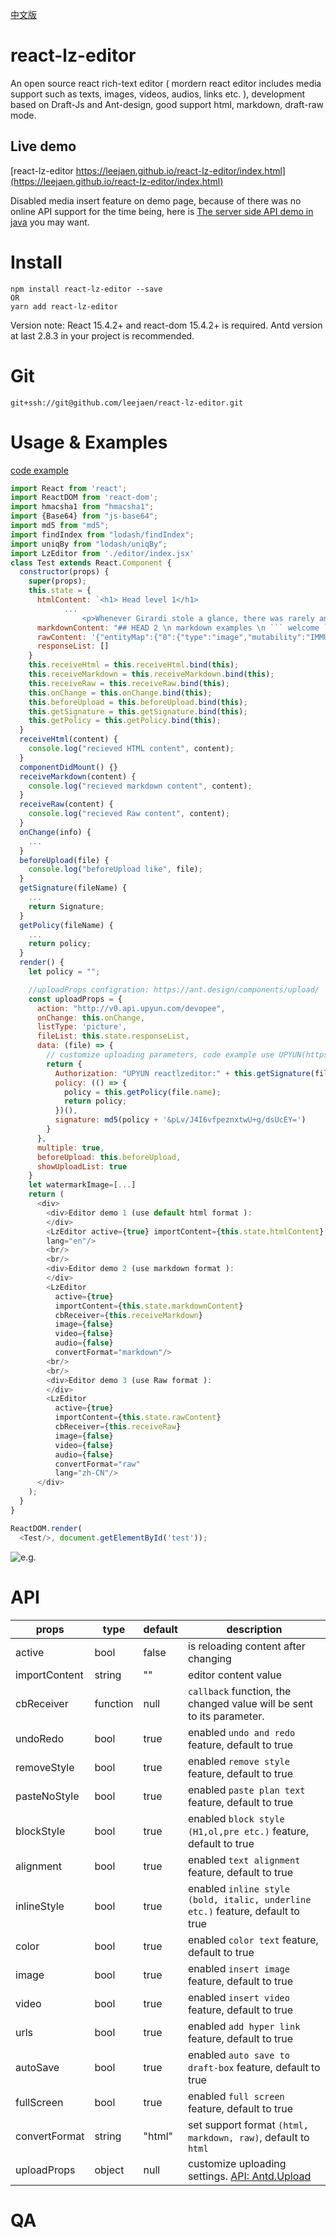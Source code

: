 [中文版](https://github.com/leejaen/react-lz-editor/blob/master/README.cn.md)

# react-lz-editor

An open source react rich-text editor ( mordern react editor includes media support such as texts, images, videos, audios, links etc. ), development based on Draft-Js and Ant-design, good support html, markdown, draft-raw mode.

## Live demo

[react-lz-editor https://leejaen.github.io/react-lz-editor/index.html](https://leejaen.github.io/react-lz-editor/index.html)

Disabled media insert feature on demo page, because of there was no online API support for the time being, here is [The server side API demo in java](https://github.com/leejaen/react-lz-editor/blob/master/java_demo/getQiniuUptoken.java) you may want.

# Install
```
npm install react-lz-editor --save
OR
yarn add react-lz-editor
```


Version note: React 15.4.2+ and react-dom 15.4.2+ is required. Antd version at last 2.8.3 in your project is recommended.

# Git
    git+ssh://git@github.com/leejaen/react-lz-editor.git

# Usage & Examples

  [code example](https://github.com/leejaen/react-lz-editor/blob/master/src/test.jsx)

  ``` js
  import React from 'react';
  import ReactDOM from 'react-dom';
  import hmacsha1 from "hmacsha1";
  import {Base64} from "js-base64";
  import md5 from "md5";
  import findIndex from "lodash/findIndex";
  import uniqBy from "lodash/uniqBy";
  import LzEditor from './editor/index.jsx'
  class Test extends React.Component {
    constructor(props) {
      super(props);
      this.state = {
        htmlContent: `<h1> Head level 1</h1>
              ...
                  <p>Whenever Girardi stole a glance, there was rarely any good news for the Yankees. While Girardi’s charges were clawing their way to a split of their four-game series against the formidable Indians, the Boston Red Sox were plowing past the rebuilding Chicago White Sox, sweeping four games at Fenway Park.</p>`,
        markdownContent: "## HEAD 2 \n markdown examples \n ``` welcome ```",
        rawContent: '{"entityMap":{"0":{"type":"image","mutability":"IMMUTABLE","data":{"src":"https://image.qiluyidian.mobi/43053508139910678747.jpg"}}..."data":{}}]}',
        responseList: []
      }
      this.receiveHtml = this.receiveHtml.bind(this);
      this.receiveMarkdown = this.receiveMarkdown.bind(this);
      this.receiveRaw = this.receiveRaw.bind(this);
      this.onChange = this.onChange.bind(this);
      this.beforeUpload = this.beforeUpload.bind(this);
      this.getSignature = this.getSignature.bind(this);
      this.getPolicy = this.getPolicy.bind(this);
    }
    receiveHtml(content) {
      console.log("recieved HTML content", content);
    }
    componentDidMount() {}
    receiveMarkdown(content) {
      console.log("recieved markdown content", content);
    }
    receiveRaw(content) {
      console.log("recieved Raw content", content);
    }
    onChange(info) {
      ...
    }
    beforeUpload(file) {
      console.log("beforeUpload like", file);
    }
    getSignature(fileName) {
      ...
      return Signature;
    }
    getPolicy(fileName) {
      ...
      return policy;
    }
    render() {
      let policy = "";

      //uploadProps configration: https://ant.design/components/upload/
      const uploadProps = {
        action: "http://v0.api.upyun.com/devopee",
        onChange: this.onChange,
        listType: 'picture',
        fileList: this.state.responseList,
        data: (file) => {
          // customize uploading parameters, code example use UPYUN(https://www.upyun.com/)
          return {
            Authorization: "UPYUN reactlzeditor:" + this.getSignature(file.name),
            policy: (() => {
              policy = this.getPolicy(file.name);
              return policy;
            })(),
            signature: md5(policy + '&pLv/J4I6vfpeznxtwU+g/dsUcEY=')
          }
        },
        multiple: true,
        beforeUpload: this.beforeUpload,
        showUploadList: true
      }
      let watermarkImage=[...]
      return (
        <div>
          <div>Editor demo 1 (use default html format ):
          </div>
          <LzEditor active={true} importContent={this.state.htmlContent} cbReceiver={this.receiveHtml} uploadProps={uploadProps}
          lang="en"/>
          <br/>
          <br/>
          <div>Editor demo 2 (use markdown format ):
          </div>
          <LzEditor
            active={true}
            importContent={this.state.markdownContent}
            cbReceiver={this.receiveMarkdown}
            image={false}
            video={false}
            audio={false}
            convertFormat="markdown"/>
          <br/>
          <br/>
          <div>Editor demo 3 (use Raw format ):
          </div>
          <LzEditor
            active={true}
            importContent={this.state.rawContent}
            cbReceiver={this.receiveRaw}
            image={false}
            video={false}
            audio={false}
            convertFormat="raw"
            lang="zh-CN"/>
        </div>
      );
    }
  }

  ReactDOM.render(
    <Test/>, document.getElementById('test'));

  ```

![e.g.](https://image.qiluyidian.mobi/54541628992197066868.png)

# API
| props | type | default | description |
| -- | -- | -- | -- |
| active | bool | false | is reloading content after changing |
| importContent | string | "" | editor content value |
| cbReceiver | function | null | `callback` function, the changed value will be sent to its parameter. |
| undoRedo | bool | true | enabled `undo and redo` feature, default to true |
| removeStyle | bool | true | enabled `remove style` feature, default to true |
| pasteNoStyle | bool | true | enabled `paste plan text` feature, default to true |
| blockStyle | bool | true | enabled `block style (H1,ol,pre etc.)` feature, default to true |
| alignment | bool | true | enabled `text alignment` feature, default to true |
| inlineStyle | bool | true | enabled `inline style (bold, italic, underline etc.)` feature, default to true |
| color | bool | true | enabled `color text` feature, default to true |
| image | bool | true | enabled `insert image` feature, default to true |
| video | bool | true | enabled `insert video` feature, default to true |
| urls | bool | true | enabled `add hyper link` feature, default to true |
| autoSave | bool | true | enabled `auto save to draft-box` feature, default to true |
| fullScreen | bool | true | enabled `full screen` feature, default to true |
| convertFormat | string | "html" | set support format `(html, markdown, raw)`, default to `html` |
| uploadProps | object | null | customize uploading settings. [API: Antd.Upload](https://ant.design/components/upload/) |
# QA
